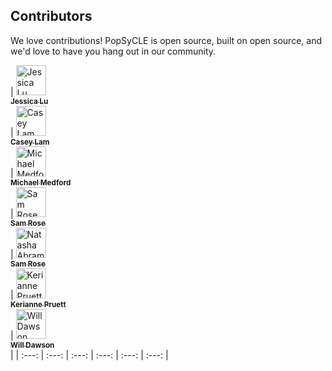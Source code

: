 ## Contributors

We love contributions! PopSyCLE is open source,
built on open source, and we'd love to have you hang out in our community.

<!-- ALL-CONTRIBUTORS-LIST:START - Do not remove or modify this section -->
<!-- prettier-ignore -->
| [<img src="https://avatars0.githubusercontent.com/u/1459392" width="48px;" alt="Jessica Lu"/><br /><sub><b>Jessica Lu</b></sub>](https://github.com/jluastro)<br /> | [<img src="https://avatars1.githubusercontent.com/u/31839166" width="48px;" alt="Casey Lam"/><br /><sub><b>Casey Lam</b></sub>](https://github.com/caseylam)<br /> | [<img src="https://avatars3.githubusercontent.com/u/12001188?s=460&u=5a23ecfbee6274c0368f7993353719ff2ec6e7bb" width="48px;" alt="Michael Medford"/><br /><sub><b>Michael Medford</b></sub>](https://github.com/MichaelMedford)<br /> | [<img src="https://avatars2.githubusercontent.com/u/58865295?s=460&v=4" width="48px;" alt="Sam Rose"/><br /><sub><b>Sam Rose</b></sub>](https://github.com/samrose30)<br /> | [<img src="https://www.nsabrams.com/images/Natasha.jpeg" width="48px;" alt="Natasha Abrams"/><br /><sub><b>Sam Rose</b></sub>](https://www.nsabrams.com/)<br /> | [<img src="https://avatars1.githubusercontent.com/u/27032156?s=460&v=4" width="48px;" alt="Kerianne Pruett"/><br /><sub><b>Kerianne Pruett</b></sub>](https://github.com/Kerianne28)<br /> | [<img src="https://camo.githubusercontent.com/83550327505c3092f9d99cfeec9382ce009f7d88/68747470733a2f2f322e67726176617461722e636f6d2f6176617461722f31633138323232653235663537643263306333333533666538343133353564653f643d68747470732533412532462532466769746875622e6769746875626173736574732e636f6d253246696d6167657325324667726176617461727325324667726176617461722d757365722d3432302e706e6726723d6726733d3634" width="48px;" alt="Will Dawson"/><br /><sub><b>Will Dawson</b></sub>](http://www.dawsonresearch.com/)<br /> |
| :---: | :---: | :---: | :---: | :---: | :---: |
<!-- ALL-CONTRIBUTORS-LIST:END -->

